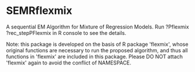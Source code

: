 # SEMRflexmix
A sequential EM Algorithm for Mixture of Regression Models. Run 
?Pflexmix 
?rec_stepPFlexmix 
in R console to see the details.

Note: this package is developed on the basis of R package 'flexmix', whose original functions are necessary to run the proposed algorithm, and thus all functions in 'flexmix' are included in this package. Please DO NOT attach 'flexmix' again to avoid the conflict of NAMESPACE.
